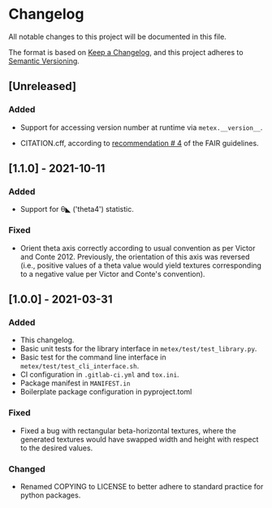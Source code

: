# Changelog
All notable changes to this project will be documented in this file.

The format is based on [Keep a
Changelog](https://keepachangelog.com/en/1.0.0/), and this project
adheres to [Semantic Versioning](https://semver.org/spec/v2.0.0.html).

## [Unreleased]
### Added
- Support for accessing version number at runtime via `metex.__version__`.

- CITATION.cff, according to [recommendation #
  4](https://fair-software.eu/recommendations/citation) of the FAIR guidelines.

## [1.1.0] - 2021-10-11
### Added
- Support for θ◣ ('theta4') statistic.
### Fixed
- Orient theta axis correctly according to usual convention as per
  Victor and Conte 2012. Previously, the orientation of this axis was
  reversed (i.e., positive values of a theta value would yield
  textures corresponding to a negative value per Victor and Conte's
  convention).

## [1.0.0] - 2021-03-31
### Added
- This changelog.
- Basic unit tests for the library interface in
 `metex/test/test_library.py`.
- Basic test for the command line interface in
  `metex/test/test_cli_interface.sh`.
- CI configuration in `.gitlab-ci.yml` and `tox.ini`.
- Package manifest in `MANIFEST.in`
- Boilerplate package configuration in pyproject.toml
### Fixed
- Fixed a bug with rectangular beta-horizontal textures, where the
  generated textures would have swapped width and height with respect
  to the desired values.
### Changed
- Renamed COPYING to LICENSE to better adhere to standard practice for
  python packages.
